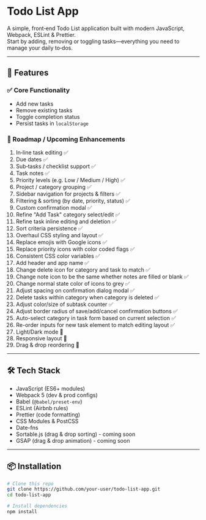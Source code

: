 # Todo List App

A simple, front‑end Todo List application built with modern JavaScript, Webpack, ESLint & Prettier.  
Start by adding, removing or toggling tasks—everything you need to manage your daily to‑dos.

---

## 🚀 Features

### ✅ Core Functionality

- Add new tasks
- Remove existing tasks
- Toggle completion status
- Persist tasks in `localStorage`

### 🎯 Roadmap / Upcoming Enhancements

1. In‑line task editing ✅
2. Due dates ✅
3. Sub‑tasks / checklist support ✅
4. Task notes ✅
5. Priority levels (e.g. Low / Medium / High) ✅
6. Project / category grouping ✅
7. Sidebar navigation for projects & filters ✅
8. Filtering & sorting (by date, priority, status) ✅
9. Custom confirmation modal ✅
10. Refine "Add Task" category select/edit ✅
11. Refine task inline editing and deletion ✅
12. Sort criteria persistence ✅
13. Overhaul CSS styling and layout ✅
14. Replace emojis with Google icons ✅
15. Replace priority icons with color coded flags ✅
16. Consistent CSS color variables ✅
17. Add header and app name ✅
18. Change delete icon for category and task to match ✅
19. Change note icon to be the same whether notes are filled or blank ✅
20. Change normal state color of icons to grey ✅
21. Adjust spacing on confirmation dialog modal ✅
22. Delete tasks within category when category is deleted ✅
23. Adjust color/size of subtask counter ✅
24. Adjust border radius of save/add/cancel confirmation buttons ✅
25. Auto-select category in task form based on current selection ✅
26. Re-order inputs for new task element to match editing layout ✅
27. Light/Dark mode 🚀
28. Responsive layout 🚀
29. Drag & drop reordering 🚀

---

## 🛠️ Tech Stack

- JavaScript (ES6+ modules)
- Webpack 5 (dev & prod configs)
- Babel (`@babel/preset-env`)
- ESLint (Airbnb rules)
- Prettier (code formatting)
- CSS Modules & PostCSS
- Date-fns
- Sortable.js (drag & drop sorting) - coming soon
- GSAP (drag & drop animation) - coming soon

---

## 📦 Installation

```bash
# Clone this repo
git clone https://github.com/your‑user/todo-list-app.git
cd todo-list-app

# Install dependencies
npm install
```
